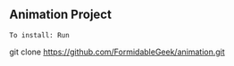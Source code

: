 ##  Animation Project

```To install: Run```

git clone https://github.com/FormidableGeek/animation.git

